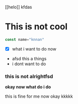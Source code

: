 [[helo]]
kfdas

# This is not cool
```js
const name="knnan"
```
- [x] what i want to do now
- afsd this a things 
- i dont want to do 
### this is not alrightfsd
**okay now what do i do**

this is fine for me now
okay kkkkk
```js
```
